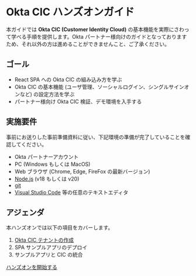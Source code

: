 # Okta CIC ハンズオンガイド

本ガイドでは **Okta CIC (Customer Identity Cloud)** の基本機能を実際にさわって学べる手順を提供します。Okta パートナー様向けのガイドとなっておりますため、それ以外の方は進めることができませんこと、ご了承ください。

## ゴール

* React SPA への Okta CIC の組み込み方を学ぶ
* Okta CIC の基本機能 (ユーザ管理、ソーシャルログイン、シングルサインオンなど) の設定方法を学ぶ
* パートナー様向け Okta CIC 検証、デモ環境を入手する

## 実施要件

事前にお送りした事前準備資料に従い、下記環境の準備が完了していることを確認してください。

* Okta パートナーアカウント
* PC (Windows もしくは MacOS)
* Web ブラウザ (Chrome, Edge, FireFox の最新バージョン)
* [Node.js](https://nodejs.org/) (v18 もしくは v20)
* [git](https://www.git-scm.com/)
* [Visual Studio Code](https://azure.microsoft.com/ja-jp/products/visual-studio-code) 等の任意のテキストエディタ

## アジェンダ

本ハンズオンでは以下の項目をカバーします。

1. [Okta CIC テナントの作成](./docs/guide-1-1.md)
1. SPA サンプルアプリのデプロイ
1. サンプルアプリと CIC の統合

[ハンズオンを開始する](./docs/guide-1-1.md)